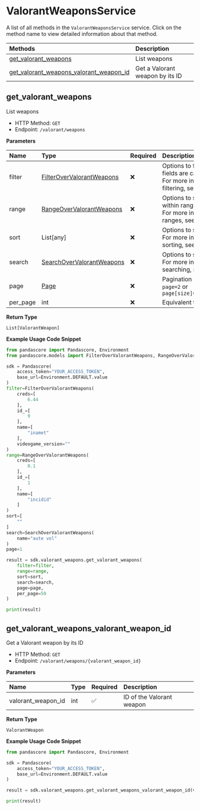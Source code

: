 # ValorantWeaponsService

A list of all methods in the `ValorantWeaponsService` service. Click on the method name to view detailed information about that method.

| Methods                                                                             | Description                     |
| :---------------------------------------------------------------------------------- | :------------------------------ |
| [get_valorant_weapons](#get_valorant_weapons)                                       | List weapons                    |
| [get_valorant_weapons_valorant_weapon_id](#get_valorant_weapons_valorant_weapon_id) | Get a Valorant weapon by its ID |

## get_valorant_weapons

List weapons

- HTTP Method: `GET`
- Endpoint: `/valorant/weapons`

**Parameters**

| Name     | Type                                                                | Required | Description                                                                                                                                         |
| :------- | :------------------------------------------------------------------ | :------- | :-------------------------------------------------------------------------------------------------------------------------------------------------- |
| filter   | [FilterOverValorantWeapons](../models/FilterOverValorantWeapons.md) | ❌       | Options to filter results. String fields are case sensitive <br/>For more information on filtering, see [docs](/docs/filtering-and-sorting#filter). |
| range    | [RangeOverValorantWeapons](../models/RangeOverValorantWeapons.md)   | ❌       | Options to select results within ranges <br/>For more information on ranges, see [docs](/docs/filtering-and-sorting#range).                         |
| sort     | List[any]                                                           | ❌       | Options to sort results <br/>For more information on sorting, see [docs](/docs/filtering-and-sorting#sort).                                         |
| search   | [SearchOverValorantWeapons](../models/SearchOverValorantWeapons.md) | ❌       | Options to search results <br/>For more information on searching, see [docs](/docs/filtering-and-sorting#search).                                   |
| page     | [Page](../models/Page.md)                                           | ❌       | Pagination in the form of `page=2` or `page[size]=30&page[number]=2`                                                                                |
| per_page | int                                                                 | ❌       | Equivalent to `page[size]`                                                                                                                          |

**Return Type**

`List[ValorantWeapon]`

**Example Usage Code Snippet**

```python
from pandascore import Pandascore, Environment
from pandascore.models import FilterOverValorantWeapons, RangeOverValorantWeapons, SearchOverValorantWeapons

sdk = Pandascore(
    access_token="YOUR_ACCESS_TOKEN",
    base_url=Environment.DEFAULT.value
)
filter=FilterOverValorantWeapons(
    creds=[
        6.44
    ],
    id_=[
        9
    ],
    name=[
        "inamet"
    ],
    videogame_version=""
)
range=RangeOverValorantWeapons(
    creds=[
        0.1
    ],
    id_=[
        1
    ],
    name=[
        "incidid"
    ]
)
sort=[
    ""
]
search=SearchOverValorantWeapons(
    name="aute vol"
)
page=1

result = sdk.valorant_weapons.get_valorant_weapons(
    filter=filter,
    range=range,
    sort=sort,
    search=search,
    page=page,
    per_page=50
)

print(result)
```

## get_valorant_weapons_valorant_weapon_id

Get a Valorant weapon by its ID

- HTTP Method: `GET`
- Endpoint: `/valorant/weapons/{valorant_weapon_id}`

**Parameters**

| Name               | Type | Required | Description               |
| :----------------- | :--- | :------- | :------------------------ |
| valorant_weapon_id | int  | ✅       | ID of the Valorant weapon |

**Return Type**

`ValorantWeapon`

**Example Usage Code Snippet**

```python
from pandascore import Pandascore, Environment

sdk = Pandascore(
    access_token="YOUR_ACCESS_TOKEN",
    base_url=Environment.DEFAULT.value
)

result = sdk.valorant_weapons.get_valorant_weapons_valorant_weapon_id(valorant_weapon_id=2)

print(result)
```
